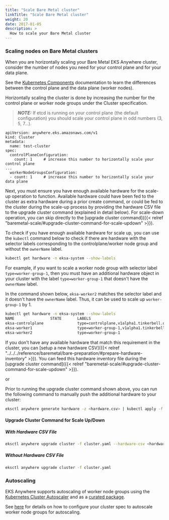 ```yaml
---
title: "Scale Bare Metal cluster"
linkTitle: "Scale Bare Metal cluster"
weight: 20
date: 2017-01-05
description: >
  How to scale your Bare Metal cluster
---
```


### Scaling nodes on Bare Metal clusters
When you are horizontally scaling your Bare Metal EKS Anywhere cluster, consider the number of nodes you need for your control plane and for your data plane.

See the [Kubernetes Components](https://kubernetes.io/docs/concepts/overview/components/) documentation to learn the differences between the control plane and the data plane (worker nodes).

Horizontally scaling the cluster is done by increasing the number for the control plane or worker node groups under the Cluster specification.

>**_NOTE:_** If etcd is running on your control plane (the default configuration) you should scale your control plane in odd numbers (3, 5, 7...).

```
apiVersion: anywhere.eks.amazonaws.com/v1
kind: Cluster
metadata:
  name: test-cluster
spec:
  controlPlaneConfiguration:
    count: 1     # increase this number to horizontally scale your control plane
...    
  workerNodeGroupsConfiguration:
  - count: 1     # increase this number to horizontally scale your data plane
```

Next, you must ensure you have enough available hardware for the scale-up operation to function. Available hardware could have been fed to the cluster as extra hardware during a prior create command, or could be fed to the cluster during the scale-up process by providing the hardware CSV file to the upgrade cluster command (explained in detail below).
For scale-down operation, you can skip directly to the [upgrade cluster command]({{< relref "baremetal-scale/#upgrade-cluster-command-for-scale-updown" >}}).

To check if you have enough available hardware for scale up, you can use the `kubectl` command below to check if there are hardware with the selector labels corresponding to the controlplane/worker node group and without the `ownerName` label. 

```bash
kubectl get hardware -n eksa-system --show-labels
```

For example, if you want to scale a worker node group with selector label `type=worker-group-1`, then you must have an additional hardware object in your cluster with the label `type=worker-group-1` that doesn't have the `ownerName` label. 

In the command shown below, `eksa-worker2` matches the selector label and it doesn't have the `ownerName` label. Thus, it can be used to scale up `worker-group-1` by 1.

```bash
kubectl get hardware -n eksa-system --show-labels 
NAME                STATE       LABELS
eksa-controlplane               type=controlplane,v1alpha1.tinkerbell.org/ownerName=abhnvp-control-plane-template-1656427179688-9rm5f,v1alpha1.tinkerbell.org/ownerNamespace=eksa-system
eksa-worker1                    type=worker-group-1,v1alpha1.tinkerbell.org/ownerName=abhnvp-md-0-1656427179689-9fqnx,v1alpha1.tinkerbell.org/ownerNamespace=eksa-system
eksa-worker2                    type=worker-group-1
```

If you don't have any available hardware that match this requirement in the cluster, you can [setup a new hardware CSV]({{< relref "../../../reference/baremetal/bare-preparation/#prepare-hardware-inventory" >}}). You can feed this hardware inventory file during the [upgrade cluster command]({{< relref "baremetal-scale/#upgrade-cluster-command-for-scale-updown" >}}).

or 

Prior to running the upgrade cluster command shown above, you can run the following command to manually push the additional hardware to your cluster:

```bash
eksctl anywhere generate hardware -z <hardware.csv> | kubectl apply -f -
```

#### Upgrade Cluster Command for Scale Up/Down

##### With Hardware CSV File

```bash
eksctl anywhere upgrade cluster -f cluster.yaml --hardware-csv <hardware.csv>
```

##### Without Hardware CSV File

```bash
eksctl anywhere upgrade cluster -f cluster.yaml
```

### Autoscaling

EKS Anywhere supports autoscaling of worker node groups using the [Kubernetes Cluster Autoscaler](https://github.com/kubernetes/autoscaler/) and as a [curated package](../../../../reference/packagespec/cluster-autoscaler/).

See [here](../../../../reference/clusterspec/optional/autoscaling) for details on how to configure your cluster spec to autoscale worker node groups for autoscaling.
